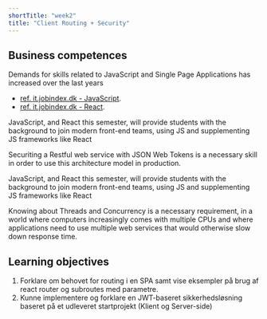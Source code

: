 ```yaml
---
shortTitle: "week2"
title: "Client Routing + Security"
--- 
```


## Business competences 

Demands for skills related to JavaScript and Single Page Applications has increased over the last years 
- [ref. it.jobindex.dk - JavaScript](https://it.jobindex.dk/jobsoegning?q=javascript&supid=1).
- [ref. it.jobindex.dk - React]( https://it.jobindex.dk/jobsoegning/it?q=react).

JavaScript, and React this semester, will provide students with the background to join modern front-end teams, using JS and supplementing JS frameworks like React

Securiting a Restful web service with JSON Web Tokens is a necessary skill in order to use this architecture model in production.

JavaScript, and React this semester, will provide students with the background to join modern front-end teams, using JS and supplementing JS frameworks like React

Knowing about Threads and Concurrency is a necessary requirement, in a world where computers increasingly comes with multiple CPUs and where applications need to use multiple web services that would otherwise slow down response time.

## Learning objectives
1. Forklare om behovet for routing i en SPA samt vise eksempler på brug af react router og subroutes med parametre.
2. Kunne implementere og forklare en JWT-baseret sikkerhedsløsning baseret på et udleveret startprojekt (Klient og Server-side)
